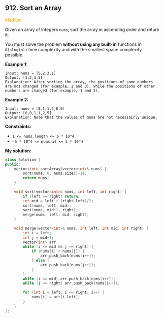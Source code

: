 ## 912. Sort an Array
<span style="color:orange">Medium</span>

Given an array of integers `nums`, sort the array in ascending order and return it.

You must solve the problem **without using any built-in** functions in `O(nlog(n))` time complexity and with the smallest space complexity possible.

 

**Example 1:**
```
Input: nums = [5,2,3,1]
Output: [1,2,3,5]
Explanation: After sorting the array, the positions of some numbers are not changed (for example, 2 and 3), while the positions of other numbers are changed (for example, 1 and 5).
```
**Example 2:**
```
Input: nums = [5,1,1,2,0,0]
Output: [0,0,1,1,2,5]
Explanation: Note that the values of nums are not necessairly unique.
```
 

**Constraints:**
+ `1 <= nums.length <= 5 * 10^4`
+ `-5 * 10^4 <= nums[i] <= 5 * 10^4`

**My solution:**
```cpp
class Solution {
public:
    vector<int> sortArray(vector<int>& nums) {
        sort(nums, 0, nums.size()-1);
        return nums;
    }
    
    void sort(vector<int>& nums, int left, int right) {
        if (left >= right) return;
        int mid = left + (right-left)/2;
        sort(nums, left, mid);
        sort(nums, mid+1, right);
        merge(nums, left, mid, right);
    }
    
    void merge(vector<int>& nums, int left, int mid, int right) {
        int i = left;
        int j = mid+1;
        vector<int> arr;
        while (i <= mid && j <= right) {
            if (nums[i] < nums[j]) {
                arr.push_back(nums[i++]);
            } else {
                arr.push_back(nums[j++]);
            }
        }
        while (i <= mid) arr.push_back(nums[i++]);
        while (j <= right) arr.push_back(nums[j++]);
        
        for (int i = left; i <= right; i++) {
            nums[i] = arr[i-left];
        }
    }
};
```